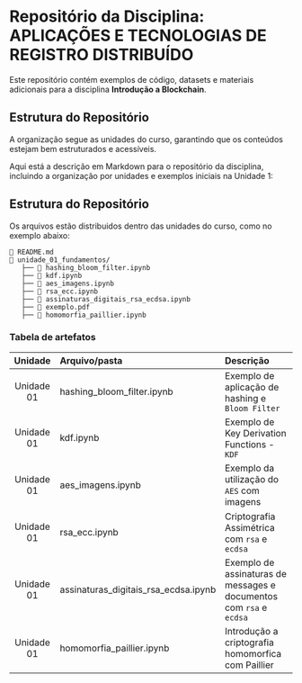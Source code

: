 # Repositório da Disciplina: APLICAÇÕES E TECNOLOGIAS DE REGISTRO DISTRIBUÍDO

Este repositório contém exemplos de código, datasets e materiais adicionais para a disciplina **Introdução a Blockchain**.  

## Estrutura do Repositório  

A organização segue as unidades do curso, garantindo que os conteúdos estejam bem estruturados e acessíveis.  

Aqui está a descrição em Markdown para o repositório da disciplina, incluindo a organização por unidades e exemplos iniciais na Unidade 1:  

## Estrutura do Repositório  

Os arquivos estão distribuidos dentro das unidades do curso, como no exemplo abaixo:

```
📄 README.md
📂 unidade_01_fundamentos/
   ├── 🐍 hashing_bloom_filter.ipynb
   ├── 🐍 kdf.ipynb
   ├── 🐍 aes_imagens.ipynb
   ├── 🐍 rsa_ecc.ipynb
   ├── 🐍 assinaturas_digitais_rsa_ecdsa.ipynb
   ├── 📖 exemplo.pdf
   ├── 🐍 homomorfia_paillier.ipynb
```

### Tabela de artefatos

| Unidade | Arquivo/pasta | Descrição |
| :-:     |  :-           | :-        |
|Unidade 01| hashing_bloom_filter.ipynb | Exemplo de aplicação de hashing e `Bloom Filter` |
|Unidade 01| kdf.ipynb | Exemplo de Key Derivation Functions - `KDF` |
|Unidade 01| aes_imagens.ipynb | Exemplo da utilização do `AES` com imagens |
|Unidade 01| rsa_ecc.ipynb | Criptografia Assimétrica com `rsa` e `ecdsa` |
|Unidade 01| assinaturas_digitais_rsa_ecdsa.ipynb | Exemplo de assinaturas de messages e documentos com `rsa` e `ecdsa` |
|Unidade 01| homomorfia_paillier.ipynb | Introdução a criptografia homomorfica com Paillier |